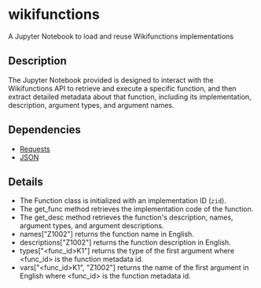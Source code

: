 # wikifunctions
A Jupyter Notebook to load and reuse Wikifunctions implementations

## Description
The Jupyter Notebook provided is designed to interact with the Wikifunctions API to retrieve and execute a specific function, and then extract detailed metadata about that function, including its implementation, description, argument types, and argument names.

## Dependencies
* [Requests](https://pypi.org/project/requests/)
* [JSON](https://docs.python.org/3/library/json.html)

## Details
* The Function class is initialized with an implementation ID (<code>zid</code>).
* The get_func method retrieves the implementation code of the function.
* The get_desc method retrieves the function's description, names, argument types, and argument descriptions.
* names["Z1002"] returns the function name in English.
* descriptions["Z1002"] returns the function description in English.
* types["<func_id>K1"] returns the type of the first argument where <func_id> is the function metadata id.
* vars["<func_id>K1", "Z1002"] returns the name of the first argument in English where <func_id> is the function metadata id.
